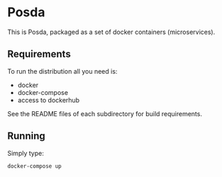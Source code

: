 # Posda

This is Posda, packaged as a set of docker containers (microservices).

## Requirements

To run the distribution all you need is:

* docker
* docker-compose
* access to dockerhub

See the README files of each subdirectory for build requirements.

## Running
Simply type:

`docker-compose up`
